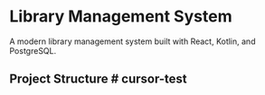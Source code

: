 # Library Management System

A modern library management system built with React, Kotlin, and PostgreSQL.

## Project Structure # cursor-test
